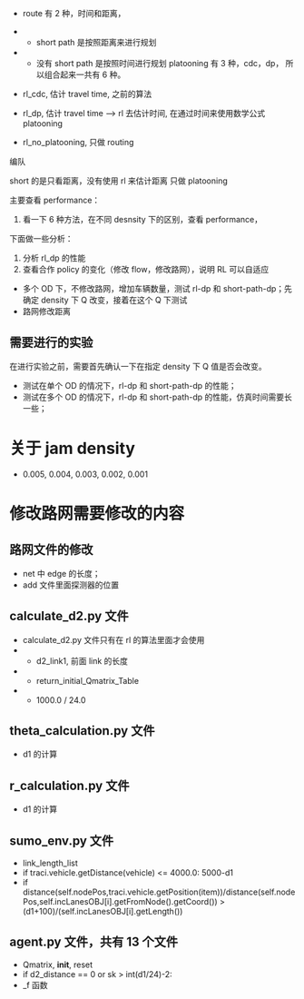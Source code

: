 <!--
 * @Author: WANG Maonan
 * @Date: 2023-03-31 11:46:51
 * @Description: 
 * @LastEditTime: 2023-04-18 17:11:26
-->
- route 有 2 种，时间和距离，
- - short path 是按照距离来进行规划
- - 没有 short path 是按照时间进行规划
platooning 有 3 种，cdc，dp，
所以组合起来一共有 6 种。

- rl_cdc, 估计 travel time, 之前的算法
- rl_dp, 估计 travel time --> rl 去估计时间, 在通过时间来使用数学公式 platooning
- rl_no_platooning, 只做 routing

编队

short 的是只看距离，没有使用 rl 来估计距离
只做 platooning

主要查看 performance：
1. 看一下 6 种方法，在不同 desnsity 下的区别，查看 performance，

下面做一些分析：
1. 分析 rl_dp 的性能
2. 查看合作 policy 的变化（修改 flow，修改路网），说明 RL 可以自适应


- 多个 OD 下，不修改路网，增加车辆数量，测试 rl-dp 和 short-path-dp；先确定 density 下 Q 改变，接着在这个 Q 下测试
- 路网修改距离


## 需要进行的实验

在进行实验之前，需要首先确认一下在指定 density 下 Q 值是否会改变。

- 测试在单个 OD 的情况下，rl-dp 和 short-path-dp 的性能；
- 测试在多个 OD 的情况下，rl-dp 和 short-path-dp 的性能，仿真时间需要长一些；


# 关于 jam density

- 0.005, 0.004, 0.003, 0.002, 0.001


# 修改路网需要修改的内容

## 路网文件的修改

- net 中 edge 的长度；
- add 文件里面探测器的位置

## calculate_d2.py 文件

- calculate_d2.py 文件只有在 rl 的算法里面才会使用
- - d2_link1, 前面 link 的长度
- - return_initial_Qmatrix_Table
- - 1000.0 / 24.0


## theta_calculation.py 文件

- d1 的计算

## r_calculation.py 文件

- d1 的计算

## sumo_env.py 文件

- link_length_list
- if traci.vehicle.getDistance(vehicle) <= 4000.0: 5000-d1
- if distance(self.nodePos,traci.vehicle.getPosition(item))/distance(self.nodePos,self.incLanesOBJ[i].getFromNode().getCoord()) > (d1+100)/(self.incLanesOBJ[i].getLength())


## agent.py 文件，共有 13 个文件

- Qmatrix, __init__, reset
- if d2_distance == 0 or sk > int(d1/24)-2: 
- _f 函数